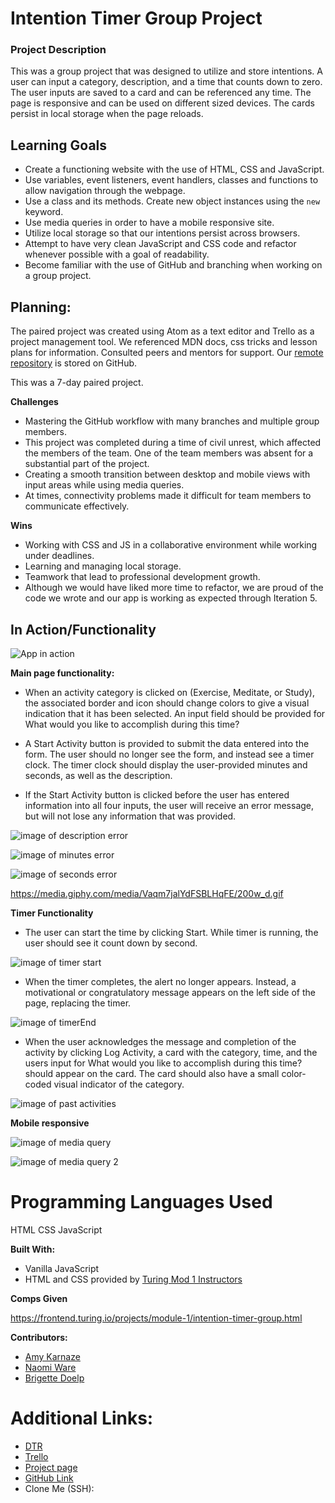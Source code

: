 
# Intention Timer Group Project

### Project Description ###

This was a group project that was designed to utilize and store intentions. A user can input a category, description, and a time that counts down to zero. The user inputs are saved to a card and can be referenced any time. The page is responsive and can be used on different sized devices. The cards persist in local storage when the page reloads.

## Learning Goals ##

* Create a functioning website with the use of HTML, CSS and JavaScript.
* Use variables, event listeners, event handlers, classes and functions to allow navigation through the webpage.
* Use a class and its methods. Create new object instances using the `new` keyword.
* Use media queries in order to have a mobile responsive site.
* Utilize local storage so that our intentions persist across browsers.
* Attempt to have very clean JavaScript and CSS code and refactor whenever possible with a goal of readability.
* Become familiar with the use of GitHub and branching when working on a group project.

## Planning: ##

The paired project was created using Atom as a text editor and Trello as a project management tool. We referenced MDN docs, css tricks and lesson plans for information. Consulted peers and mentors for support. Our [remote repository](https://github.com/BrigetteDoelp/intention-timer) is stored on GitHub.

This was a 7-day paired project.

**Challenges**

* Mastering the GitHub workflow with many branches and multiple group members.
* This project was completed during a time of civil unrest, which affected the members of the team. One of the team members was absent for a substantial part of the project.
* Creating a smooth transition between desktop and mobile views with input areas while using media queries.
* At times, connectivity problems made it difficult for team members to communicate effectively.

**Wins**

* Working with CSS and JS in a collaborative environment while working under deadlines.
* Learning and managing local storage.
* Teamwork that lead to professional development growth.
* Although we would have liked more time to refactor, we are proud of the code we wrote and our app is working as expected through Iteration 5.

## In Action/Functionality ##

![App in action](https://media.giphy.com/media/ftve8VMiBi8RL5cH0m/giphy.gif)

**Main page functionality:**
* When an activity category is clicked on (Exercise, Meditate, or Study), the associated border and icon should change colors to give a visual indication that it has been selected. An input field should be provided for What would you like to accomplish during this time?


*  A Start Activity button is provided to submit the data entered into the form. The user should no longer see the form, and instead see a timer clock. The timer clock should display the user-provided minutes and seconds, as well as the description.


* If the Start Activity button is clicked before the user has entered information into all four inputs, the user will receive an error message, but will not lose any information that was provided.

![image of description error](/readmePictures/description.png)

![image of minutes error](/readmePictures/minutes.png)

![image of seconds error](/readmePictures/secondsError.png)

https://media.giphy.com/media/Vaqm7jalYdFSBLHqFE/200w_d.gif

**Timer Functionality**

* The user can start the time by clicking Start.
While timer is running, the user should see it count down by second.

![image of timer start](/readmePictures/startTimer.png)

* When the timer completes, the alert no longer appears.
Instead, a motivational or congratulatory message appears on the left side of the page, replacing the timer.

![image of timerEnd](/readmePictures/timerEnd.png)

* When the user acknowledges the message and completion of the activity by clicking Log Activity, a card with the category, time, and the users input for What would you like to accomplish during this time? should appear on the card. The card should also have a small color-coded visual indicator of the category.

![image of past activities](/readmePictures/pastActivities.png)

**Mobile responsive**

![image of media query](/readmePictures/mediaQ1.png)

![image of media query 2](/readmePictures/mediaQ2.png)

# Programming Languages Used #

HTML
CSS
JavaScript

**Built With:**
* Vanilla JavaScript
* HTML and CSS provided by [Turing Mod 1 Instructors](https://github.com/letakeane)

**Comps Given**

https://frontend.turing.io/projects/module-1/intention-timer-group.html

**Contributors:**

* [Amy Karnaze](https://github.com/amykarnaze)
* [Naomi Ware](https://github.com/nware1066)
* [Brigette Doelp](https://github.com/BrigetteDoelp)


# Additional Links: #

* [DTR](https://gist.github.com/BrigetteDoelp/6d6a9f6defd7ae4a11f0dadfd37c689b)
* [Trello](https://trello.com/b/x2TCfmoZ/intention-timer)
* [Project page]()
* [GitHub Link](https://github.com/BrigetteDoelp/intention-timer)
* Clone Me (SSH):
